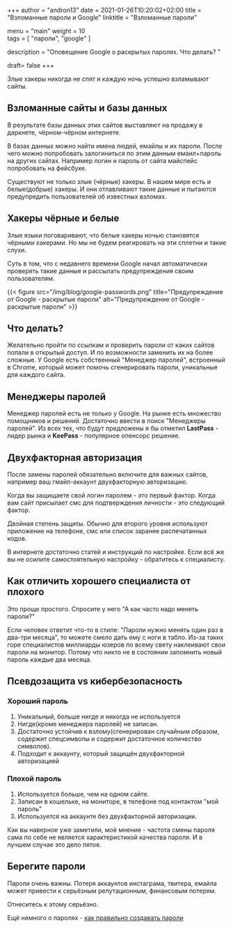 +++
author = "andron13"
date = 2021-01-26T10:20:02+02:00
title = "Взломанные пароли и Google"
linktitle = "Взломанные пароли"

menu = "main"
weight = 10  
tags = [
"пароли", "google"
]

description = "Оповещение Google о раскрытых паролях. Что делать? "

draft= false
+++

Злые хакеры никогда не спят и каждую ночь успешно взламывают сайты. 

## Взломанные сайты и базы данных

В результате базы данных этих сайтов выставляют на продажу в даркнете, чёрном-чёрном интернете. 

В базах данных можно найти имена людей, емайлы и их пароли. После чего можно попробовать залогиниться по этим данным емаил+пароль на других сайтах. Например логин и пароль от сайта майспейс попробовать на фейсбуке. 

Существуют не только злые (чёрные) хакеры. В нашем мире есть и белые(добрые) хакеры. И они отлавливают такие данные и пытаются предупредить пользователей об известных взломах. 

## Хакеры чёрные и белые

Злые языки поговаривают, что белые хакеры ночью становятся чёрными хакерами. Но мы не будем реагировать на эти сплетни и такие слухи. 

Суть в том, что с недавнего времени Google начал автоматически проверять такие данные и рассылать предупреждения своим пользователям. 

{{< figure src="/img/blog/google-passwords.png" title="Предупреждение от Google - раскрытые пароли" alt="Предупреждение от Google - раскрытые пароли" >}}

## Что делать?

Желательно пройти по ссылкам и проверить пароли от каких сайтов попали в открытый доступ. И по возможности заменить их на более сложные. У Google есть собственный "Менеджер паролей", встроенный в Chrome, который может помочь сгенерировать пароли, уникальные для каждого сайта.

## Менеджеры паролей

Менеджер паролей есть не только у Google. На рынке есть множество помощников и решений. Достаточно ввести в поиск "Менеджеры паролей". Из всех тех, что будут предложены я бы отметил **LastPass** - лидер рынка и **KeePass** - популярное опенсорс решение. 

## Двухфакторная авторизация

После замены паролей обязательно включите для важных сайтов, например ваш гмайл-аккаунт двухфакторную авторизацию. 

Когда вы защищаете свой логин паролем - это первый фактор. 
Когда вам сайт присылает смс для подтверждения личности - это следующий фактор. 

Двойная степень защиты. Обычно для второго уровня используют приложение на телефоне, смс или список заранее распечатанных кодов. 

В интернете достаточно статей и инструкций по настройке. Если всё же вы не осилите самостоятельную настройку - обратитесь к специалисту. 

## Как отличить хорошего специалиста от плохого

Это проще простого. Спросите у него "А как часто надо менять пароли?"

Если человек ответит что-то в стиле: "Пароли нужно менять один раз в два-три месяца", то можете смело дать ему с ноги в табло. Из-за таких горе специалистов миллиарды юзеров по всему свету наклеивают свои пароли на монитор. Потому что никто не в состоянии запомнить новый пароль каждые два месяца. 

## Псевдозащита vs кибербезопасность

### Хороший пароль 

1. Уникальный, больше нигде и никогда не используется
2. Нигде(кроме менеджера паролей) не записан.
3. Достаточно устойчив к взлому(сгенерирован случайным образом, содержит спецсимволы и содержит достаточное количество символов).
4. Подходит к аккаунту, который защищён двухфакторной авторизацией

###  Плохой пароль 

1. Используется больше, чем на одном сайте.
2. Записан в кошельке, на мониторе, в телефоне под контактом "мой пароль"
3. Используется на аккаунте без двухфакторной авторизации.

Как вы наверное уже заметили, моё мнение - частота смены пароля сама по себе не является характеристикой качества пароля. И в лучшем случае это дело пятое.

## Берегите пароли  

Пароли очень важны. Потеря аккаунтов инстаграма, твитера, емайла может привести к серьёзным репутационным, финансовым потерям. 

Отнеситесь к этому серьёзно. 

Ещё немного о паролях - [как правильно создавать пароли](https://andron13.de/school/tools/04-how-to-create-passwords/)